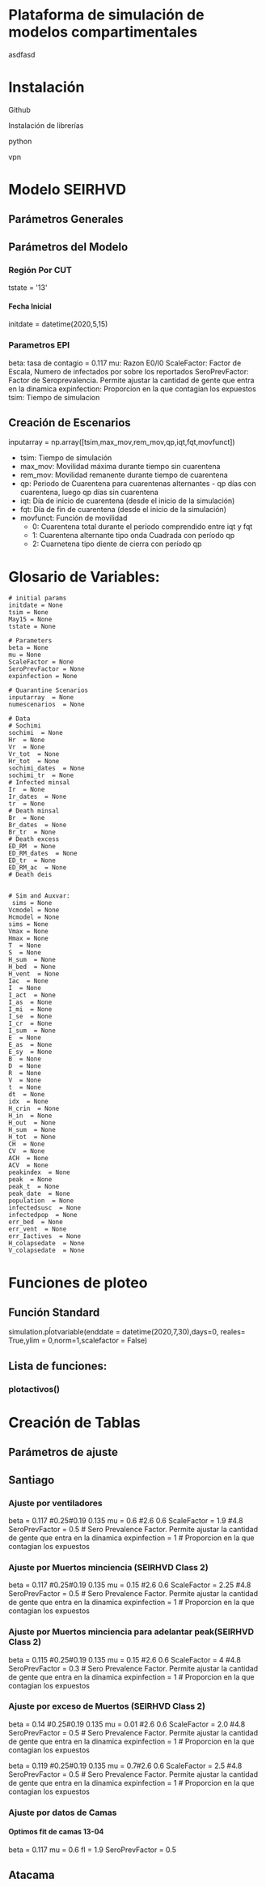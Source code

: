 # Plataforma de simulación de modelos compartimentales

asdfasd

# Instalación

Github

Instalación de librerías

python

vpn



# Modelo SEIRHVD



## Parámetros Generales


## Parámetros del Modelo
### Región Por CUT 
tstate = '13'
#### Fecha Inicial
initdate = datetime(2020,5,15)

### Parametros EPI
beta: tasa de contagio = 0.117 
mu: Razon E0/I0
ScaleFactor: Factor de Escala, Numero de infectados por sobre los reportados
SeroPrevFactor: Factor de Seroprevalencia. Permite ajustar la cantidad de gente que entra en la dinamica
expinfection: Proporcion en la que contagian los expuestos
tsim: Tiempo de simulacion

## Creación de Escenarios

inputarray = np.array([tsim,max_mov,rem_mov,qp,iqt,fqt,movfunct])

* tsim: Tiempo de simulación
* max_mov: Movilidad máxima durante tiempo sin cuarentena
* rem_mov: Movilidad remanente durante tiempo de cuarentena
* qp: Periodo de Cuarentena para cuarentenas alternantes - qp días con cuarentena, luego qp días sin cuarentena
* iqt: Día de inicio de cuarentena (desde el inicio de la simulación)
* fqt: Día de fin de cuarentena (desde el inicio de la simulación)
* movfunct: Función de movilidad
    * 0: Cuarentena total durante el período comprendido entre iqt y fqt
    * 1: Cuarentena alternante tipo onda Cuadrada con período qp
    * 2: Cuarnetena tipo diente de cierra con período qp






# Glosario de Variables:
    # initial params
    initdate = None
    tsim = None
    May15 = None
    tstate = None
    
    # Parameters
    beta = None
    mu = None
    ScaleFactor = None
    SeroPrevFactor = None
    expinfection = None
    
    # Quarantine Scenarios
    inputarray  = None 
    numescenarios  = None 
    
    # Data
    # Sochimi
    sochimi  = None 
    Hr  = None 
    Vr  = None  
    Vr_tot  = None 
    Hr_tot  = None  
    sochimi_dates  = None 
    sochimi_tr  = None 
    # Infected minsal
    Ir  = None 
    Ir_dates  = None 
    tr  = None 
    # Death minsal
    Br  = None 
    Br_dates  = None 
    Br_tr  = None 
    # Death excess
    ED_RM  = None 
    ED_RM_dates  = None 
    ED_tr  = None 
    ED_RM_ac  = None 
    # Death deis 


    # Sim and Auxvar:
     sims = None  
    Vcmodel = None  
    Hcmodel = None  
    sims = None  
    Vmax = None  
    Hmax = None  
    T  = None 
    S  = None
    H_sum  = None
    H_bed  = None
    H_vent  = None
    Iac  = None
    I  = None
    I_act  = None
    I_as  = None
    I_mi  = None
    I_se  = None
    I_cr  = None
    I_sum  = None
    E  = None
    E_as  = None
    E_sy  = None
    B  = None
    D  = None
    R  = None
    V  = None
    t  = None
    dt  = None
    idx  = None
    H_crin  = None
    H_in  = None
    H_out  = None
    H_sum  = None
    H_tot  = None
    CH  = None
    CV  = None
    ACH  = None
    ACV  = None
    peakindex  = None
    peak  = None
    peak_t  = None
    peak_date  = None
    population  = None
    infectedsusc  = None
    infectedpop  = None
    err_bed  = None
    err_vent  = None
    err_Iactives  = None
    H_colapsedate  = None
    V_colapsedate  = None


# Funciones de ploteo

## Función Standard

simulation.pĺotvariable(enddate =  datetime(2020,7,30),days=0, reales= True,ylim = 0,norm=1,scalefactor = False)



## Lista de funciones: 

### plotactivos()



# Creación de Tablas 





## Parámetros de ajuste

## Santiago

### Ajuste por ventiladores

beta = 0.117 #0.25#0.19 0.135
mu = 0.6 #2.6 0.6
ScaleFactor = 1.9 #4.8
SeroPrevFactor = 0.5 # Sero Prevalence Factor. Permite ajustar la cantidad de gente que entra en la dinamica
expinfection = 1 # Proporcion en la que contagian los expuestos



### Ajuste por Muertos minciencia (SEIRHVD Class 2)

beta = 0.117 #0.25#0.19 0.135
mu = 0.15 #2.6 0.6
ScaleFactor = 2.25 #4.8
SeroPrevFactor = 0.5 # Sero Prevalence Factor. Permite ajustar la cantidad de gente que entra en la dinamica
expinfection = 1 # Proporcion en la que contagian los expuestos



### Ajuste por Muertos minciencia para adelantar peak(SEIRHVD Class 2)

beta = 0.115 #0.25#0.19 0.135
mu = 0.15 #2.6 0.6
ScaleFactor = 4 #4.8
SeroPrevFactor = 0.3 # Sero Prevalence Factor. Permite ajustar la cantidad de gente que entra en la dinamica
expinfection = 1 # Proporcion en la que contagian los expuestos



### Ajuste por exceso de Muertos (SEIRHVD Class 2)

beta = 0.14 #0.25#0.19 0.135
mu = 0.01 #2.6 0.6
ScaleFactor = 2.0 #4.8
SeroPrevFactor = 0.5 # Sero Prevalence Factor. Permite ajustar la cantidad de gente que entra en la dinamica
expinfection = 1 # Proporcion en la que contagian los expuestos



beta = 0.119 #0.25#0.19 0.135
mu = 0.7#2.6 0.6
ScaleFactor = 2.5 #4.8
SeroPrevFactor = 0.5 # Sero Prevalence Factor. Permite ajustar la cantidad de gente que entra en la dinamica
expinfection = 1 # Proporcion en la que contagian los expuestos


### Ajuste por datos de Camas

#### Optimos fit de camas 13-04

beta = 0.117
mu = 0.6
fI = 1.9
SeroPrevFactor = 0.5

## Atacama




# 